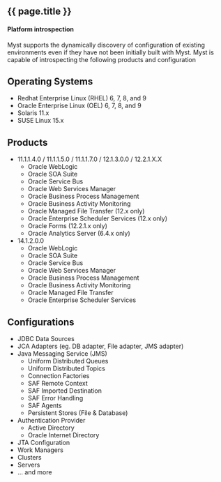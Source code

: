 ## {{ page.title }}

#### Platform introspection

Myst supports the dynamically discovery of configuration of existing environments even if they have not been initially built with Myst. Myst is capable of introspecting the following products and configuration

## Operating Systems

* Redhat Enterprise Linux (RHEL) 6, 7, 8, and 9
* Oracle Enterprise Linux (OEL) 6, 7, 8, and 9
* Solaris 11.x
* SUSE Linux 15.x

## Products

  * 11.1.1.4.0 / 11.1.1.5.0 / 11.1.1.7.0 / 12.1.3.0.0 / 12.2.1.X.X
    * Oracle WebLogic
    * Oracle SOA Suite
    * Oracle Service Bus
    * Oracle Web Services Manager
    * Oracle Business Process Management
    * Oracle Business Activity Monitoring
    * Oracle Managed File Transfer (12.x only)
    * Oracle Enterprise Scheduler Services (12.x only)
    * Oracle Forms (12.2.1.x only)
    * Oracle Analytics Server (6.4.x only)
  * 14.1.2.0.0
    * Oracle WebLogic
    * Oracle SOA Suite
    * Oracle Service Bus
    * Oracle Web Services Manager
    * Oracle Business Process Management
    * Oracle Business Activity Monitoring
    * Oracle Managed File Transfer
    * Oracle Enterprise Scheduler Services

## Configurations

  * JDBC Data Sources
  * JCA Adapters (eg. DB adapter, File adapter, JMS adapter)
  * Java Messaging Service (JMS)
    * Uniform Distributed Queues
    * Uniform Distributed Topics
    * Connection Factories
    * SAF Remote Context
    * SAF Imported Destination
    * SAF Error Handling
    * SAF Agents
    * Persistent Stores (File & Database)
  * Authentication Provider
    * Active Directory
    * Oracle Internet Directory
  * JTA Configuration
  * Work Managers
  * Clusters
  * Servers
  * ... and more
